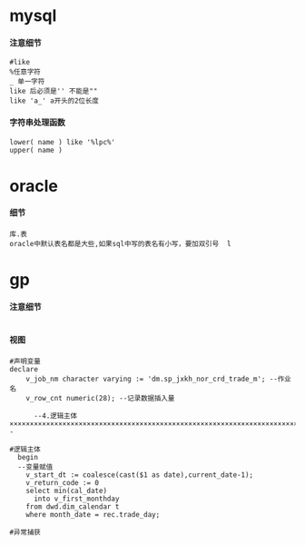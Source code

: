 # mysql

#### 注意细节

```mysql
#like
%任意字符
_ 单一字符
like 后必须是'' 不能是""
like 'a_' a开头的2位长度
```



#### 字符串处理函数

```mysql
lower( name ) like '%lpc%'
upper( name ) 
```

# oracle

#### 细节

```mysql
库.表
oracle中默认表名都是大些,如果sql中写的表名有小写，要加双引号  l
```



# gp

#### 注意细节

```mysql

```

#### 视图

```mysql
#声明变量
declare
    v_job_nm character varying := 'dm.sp_jxkh_nor_crd_trade_m'; --作业名
    v_row_cnt numeric(28); --记录数据插入量
    
      --4.逻辑主体×××××××××××××××××××××××××××××××××××××××××××××××××××××××××××××××××××××××××××××××××--

#逻辑主体  
  begin
  --变量赋值
    v_start_dt := coalesce(cast($1 as date),current_date-1);
    v_return_code := 0
    select min(cal_date) 
      into v_first_monthday
    from dwd.dim_calendar t
    where month_date = rec.trade_day;
    
#异常捕获

```

